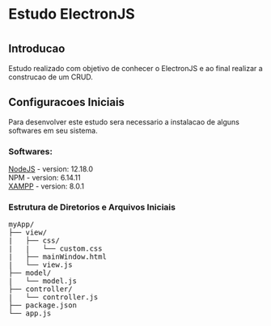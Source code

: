 <h1>Estudo ElectronJS<h1>

<h2>Introducao</h2>
  Estudo realizado com objetivo de conhecer o ElectronJS e ao final realizar a construcao de um CRUD.

<h2>Configuracoes Iniciais</h2>
Para desenvolver este estudo sera necessario a instalacao de alguns softwares em seu sistema.

<h3>Softwares:</h3>
<a href="https://nodejs.org/en/">NodeJS</a> - version: 12.18.0<br>
NPM - version: 6.14.11 <br>
<a href="https://www.apachefriends.org/pt_br/index.html">XAMPP</a> - version: 8.0.1

<h3>Estrutura de Diretorios e Arquivos Iniciais</h3>
<pre>
myApp/
├── view/
|   ├── css/
|   |   └── custom.css    
|   ├── mainWindow.html
|   └── view.js
├── model/
|   └── model.js
├── controller/
|   └── controller.js
├── package.json
└── app.js
</pre>

